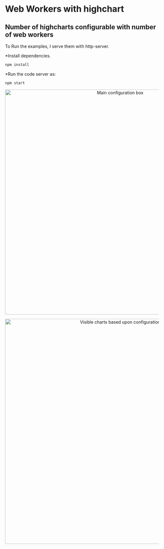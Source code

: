 # Web Workers with highchart
## Number of highcharts configurable with number of web workers

To Run the examples, I serve them with http-server.

*Install dependencies.
```bash
npm install
```
*Run the code server as:
```
npm start
```
<p align="center">
  <img src="./img/config-menu.jpg" alt="Main configuration box" width="738">
</p>


<p align="center">
  <img src="./img/charts.jpg" alt="Visible charts based upon configuration" width="738">
</p>
